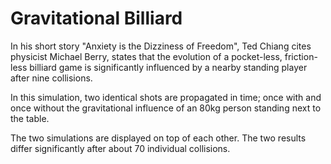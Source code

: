 # Gravitational Billiard

In his short story "Anxiety is the Dizziness of Freedom", Ted Chiang cites physicist Michael Berry, states that the evolution of a pocket-less, friction-less billiard game is significantly influenced by a nearby standing player after nine collisions.

In this simulation, two identical shots are propagated in time; once with and once without the gravitational influence of an 80kg person standing next to the table. 

The two simulations are displayed on top of each other. The two results differ significantly after about 70 individual collisions.